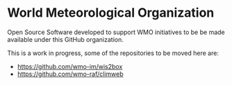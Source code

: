 # World Meteorological Organization

Open Source Software developed to support WMO initiatives to be be made available under this GitHub organization.

This is a work in progress, some of the repositories to be moved here are:
 - https://github.com/wmo-im/wis2box
 - https://github.com/wmo-raf/climweb


